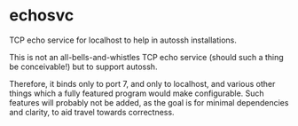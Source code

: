 # echosvc
TCP echo service for localhost to help in autossh installations.

This is not an all-bells-and-whistles TCP echo service (should such a thing be conceivable!) but to support autossh. 

Therefore, it binds only to port 7, and only to localhost, and various other things which a fully featured program would make configurable. Such features will probably not be added, as the goal is for minimal dependencies and clarity, to aid travel towards correctness.
